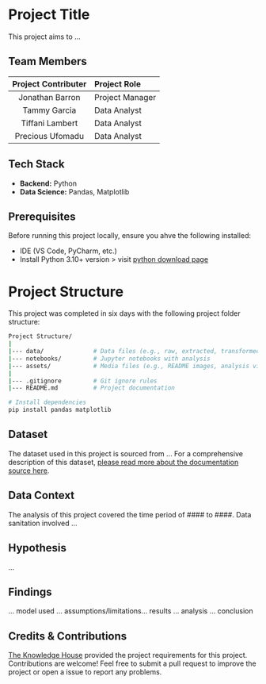 # Project Title

This project aims to ...

## Team Members

| Project Contributer | Project Role |
|:--------:|:--------------|
| Jonathan Barron | Project Manager |
| Tammy Garcia | Data Analyst |
| Tiffani Lambert | Data Analyst |
| Precious Ufomadu | Data Analyst |

## Tech Stack

* **Backend:** Python
* **Data Science:** Pandas, Matplotlib

## Prerequisites

Before running this project locally, ensure you ahve the following installed:

* IDE (VS Code, PyCharm, etc.)
* Install Python 3.10+ version > visit [python download page](https://www.python.org/downloads/)

# Project Structure

This project was completed in six days with the following project folder structure:

``` bash
Project Structure/
|
|--- data/              # Data files (e.g., raw, extracted, transformed)
|--- notebooks/         # Jupyter notebooks with analysis
|--- assets/            # Media files (e.g., README images, analysis visualizations)
|
|--- .gitignore         # Git ignore rules
|--- README.md          # Project documentation

# Install dependencies
pip install pandas matplotlib


```

## Dataset

The dataset used in this project is sourced from ... For a comprehensive description of this dataset, [please read more about the documentation source here](#).

## Data Context

The analysis of this project covered the time period of #### to ####. Data sanitation involved ...

## Hypothesis

...

## Findings

... model used ... assumptions/limitations... results ... analysis ... conclusion

## Credits & Contributions

[The Knowledge House](https://www.theknowledgehouse.org/) provided the project requirements for this project. Contributions are welcome! Feel free to submit a pull request to improve the project or open a issue to report any problems.
